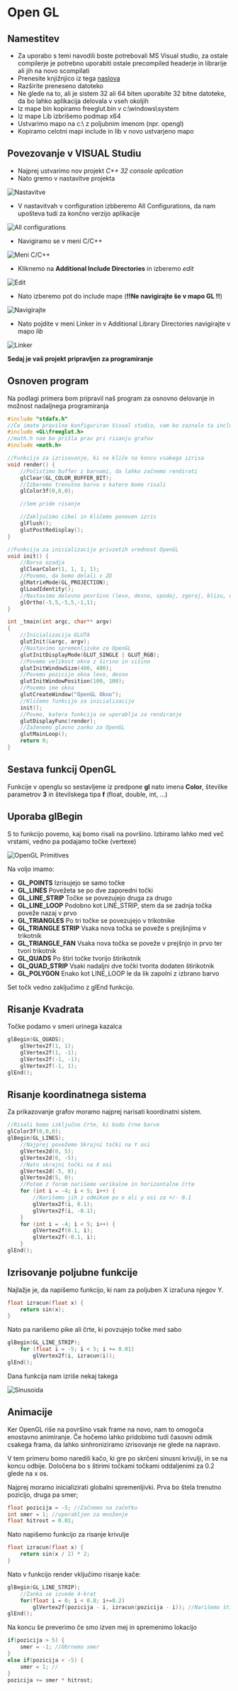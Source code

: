 Open GL
===
Namestitev
----
*   Za uporabo s temi navodili boste potrebovali MS Visual studio, za ostale compilerje je potrebno uporabiti ostale precompiled headerje in librarije ali jih na novo scompilati
*   Prenesite knjižnjico iz tega [naslova](http://files.transmissionzero.co.uk/software/development/GLUT/freeglut-MSVC.zip)
*   Razširite preneseno datoteko
*   Ne glede na to, ali je sistem 32 ali 64 biten uporabite 32 bitne datoteke, da bo lahko aplikacija delovala v vseh okoljih
*   Iz mape bin kopiramo freeglut.bin v c:\windows\system
*   Iz mape Lib izbrišemo podmap x64
*   Ustvarimo mapo na c:\ z poljubnim imenom (npr. opengl)
*   Kopiramo celotni mapi include in lib v novo ustvarjeno mapo

Povezovanje v VISUAL Studiu
-------
*   Najprej ustvarimo nov projekt *C++ 32 console aplication*
*   Nato gremo v nastavitve projekta

![Nastavitve](assets/photo001.png)

*   V nastavitvah v configuration izbberemo All Configurations, da nam upošteva tudi za končno verzijo aplikacije

![All configurations](assets/photo002.png)

*   Navigiramo se v meni C/C++

![Meni C/C++](assets/photo003.png)

*   Kliknemo na **Additional Include Directories** in izberemo *edit*

![Edit](assets/photo004.png)

*   Nato izberemo pot do include mape (**!!Ne navigirajte še v mapo GL !!**)

![Navigirajte](assets/photo005.png)

*   Nato pojdite v meni Linker in v Additional Library Directories navigirajte v mapo *lib*

![Linker](assets/photo006.png)

**Sedaj je vaš projekt pripravljen za programiranje**

Osnoven program
----
Na podlagi primera bom pripravil naš program za osnovno delovanje in možnost nadaljnega programiranja

```cpp
#include "stdafx.h"
//Če imate pravilno konfiguriran Visual studio, vam bo zaznalo ta include
#include <GL\freeglut.h>
//math.h nam bo prišla prav pri risanju grafov
#include <math.h>

//Funkcija za izrisovanje, ki se kliče na koncu vsakega izrisa
void render() {
    //Počistimo buffer z barvami, da lahko začnemo rendirati
    glClear(GL_COLOR_BUFFER_BIT);
    //Izberemo trenutno barvo s katero bomo risali
    glColor3f(0,0,0);

    //Sem pride risanje

    //Zaključimo cikel in kličemo ponoven izris
    glFlush();
    glutPostRedisplay();
}

//Funkcija za inicializacijo privzetih vrednost OpenGL
void init() {
    //Barva ozadja
    glClearColor(1, 1, 1, 1);
    //Povemo, da bomo delali v 2D
    glMatrixMode(GL_PROJECTION);
    glLoadIdentity();
    //Nastavimo delovno površino (levo, desno, spodaj, zgoraj, blizu, daleč)
    glOrtho(-5,5,-5,5,-1,1);
}

int _tmain(int argc, char** argv)
{
    //Inicializacija GLUTA
    glutInit(&argc, argv);
    //Nastavimo spremenljivke za OpenGL
    glutInitDisplayMode(GLUT_SINGLE | GLUT_RGB);
    //Povemo velikost okna z širino in višino
    glutInitWindowSize(400, 400);
    //Povemo pozicijo okna levo, desno
    glutInitWindowPosition(100, 100);
    //Povemo ime okna
    glutCreateWindow("OpenGL Okno");
    //Kličemo funkcijo za inicializacijo
    init();
    //Povmo, katera funkcija se uporablja za rendiranje
    glutDisplayFunc(render);
    //Zaženemo glavno zanko za OpenGL
    glutMainLoop();
    return 0;
}
```

Sestava funkcij OpenGL
-----

Funkcije v openglu so sestavljene iz predpone **gl** nato imena **Color**, številke parametrov **3** in številskega tipa **f** (float, double, int, ...)

Uporaba glBegin
-------
S to funkcijo povemo, kaj bomo risali na površino. Izbiramo lahko med več vrstami, vedno pa podajamo točke (vertexe)

![OpenGL Primitives](assets/photo007.png)

Na voljo imamo:

*   **GL_POINTS** Izrisujejo se samo točke
*   **GL_LINES** Povežeta se po dve zaporedni točki
*   **GL_LINE_STRIP** Točke se povezujejo druga za drugo
*   **GL_LINE_LOOP** Podobno kot LINE_STRIP, stem da se zadnja točka poveže nazaj v prvo
*   **GL_TRIANGLES** Po tri točke se povezujejo v trikotnike
*   **GL_TRIANGLE STRIP** Vsaka nova točka se poveže s prejšnjima v trikotnik
*   **GL_TRIANGLE_FAN** Vsaka nova točka se poveže v prejšnjo in prvo ter tvori trikotnik
*   **GL_QUADS** Po štiri točke tvorijo štirikotnik
*   **GL_QUAD_STRIP** Vsaki nadaljni dve točki tvorita dodaten štirikotnik
*   **GL_POLYGON** Enako kot LINE_LOOP le da lik zapolni z izbrano barvo

Set točk vedno zaključimo z glEnd funkcijo.

Risanje Kvadrata
-----

Točke podamo v smeri urinega kazalca

```cpp
glBegin(GL_QUADS);
    glVertex2f(1, 1);
    glVertex2f(1, -1);
    glVertex2f(-1, -1);
    glVertex2f(-1, 1);
glEnd();
```

Risanje koordinatnega sistema
----
Za prikazovanje grafov moramo najprej narisati koordinatni sistem.

```cpp
//Risali bomo izključno črte, ki bodo črne barve
glColor3f(0,0,0);
glBegin(GL_LINES);
    //Najprej povežemo Skrajni točki na Y osi
    glVertex2d(0, 5);
    glVertex2d(0, -5);
    //Nato skrajni točki na X osi
    glVertex2d(-5, 0);
    glVertex2d(5, 0);
    //Potem z forom narišemo verikalne in horizontalne črte
    for (int i = -4; i < 5; i++) {
        //Narišemo jih z odmikom po x ali y osi za +/- 0.1
        glVertex2f(i, 0.1);
        glVertex2f(i, -0.1);
    }
    for (int i = -4; i < 5; i++) {
        glVertex2f(0.1, i);
        glVertex2f(-0.1, i);
    }
glEnd();
```

Izrisovanje poljubne funkcije
---
Najlažje je, da napišemo funkcijo, ki nam za poljuben X izračuna njegov Y.

```cpp
float izracun(float x) {
    return sin(x);
}
```

Nato pa narišemo pike ali črte, ki povzujejo točke med sabo

```cpp
glBegin(GL_LINE_STRIP);
    for (float i = -5; i < 5; i += 0.01)
        glVertex2f(i, izracun(i));
glEnd();
```

Dana funkcija nam izriše nekaj takega

![Sinusoida](assets/photo008.png)

Animacije
----
Ker OpenGL riše na površino vsak frame na novo, nam to omogoča enostavno animiranje. Če hočemo lahko pridobimo tudi časovni odmik csakega frama, da lahko sinhroniziramo izrisovanje ne glede na napravo.

V tem primeru bomo naredili kačo, ki gre po skrčeni sinusni krivulji, in se na koncu odbije. Določena bo s štirimi točkami točkami oddaljenimi za 0.2 glede na x os.

Najprej moramo inicializirati globalni spremenljivki. Prva bo štela trenutno pozicijo, druga pa smer;

```cpp
float pozicija = -5; //Začnemo na začetku
int smer = 1; //uporabljen za množenje
float hitrost = 0.01;
```
        
Nato napišemo funkcijo za risanje krivulje

```cpp
float izracun(float x) {
    return sin(x / 2) * 2;
}
```

Nato v funkcijo render vključimo risanje kače:

```cpp
glBegin(GL_LINE_STRIP);
    //Zanka se izvede 4-krat
    for(float i = 0; i < 0.8; i+=0.2)
        glVertex2f(pozicija - i, izracun(pozicija - i)); //Narišemo štiri točke, od trenutne pozicije do 0.6 za našo točko
glEnd();
```   
             
Na koncu še preverimo če smo izven mej in spremenimo lokacijo

```cpp
if(pozicija > 5) {
    smer = -1; //Obrnemo smer
}
else if(pozicija < -5) {
    smer = 1; //
}
pozicija += smer * hitrost;
```
